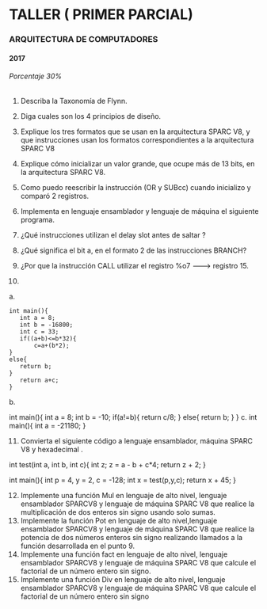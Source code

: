 # TALLER ( PRIMER PARCIAL)
### ARQUITECTURA DE COMPUTADORES
#### 2017
###### Porcentaje 30%


1. Describa la Taxonomía de Flynn.
2. Diga cuales son los 4 principios de diseño.
3. Explique los tres formatos que se usan en la arquitectura SPARC V8, y que instrucciones usan los formatos correspondientes a la arquitectura SPARC V8 
4. Explique cómo inicializar un valor grande, que ocupe más de 13 bits, en la arquitectura SPARC V8.
5. Como puedo reescribir la instrucción (OR y SUBcc) cuando inicializo y  comparó 2 registros.

6. Implementa en lenguaje ensamblador y lenguaje de máquina el siguiente programa.
7. ¿Qué instrucciones utilizan el delay slot antes de saltar ?
8. ¿Qué significa el bit a, en el formato 2 de las instrucciones BRANCH?
9. ¿Por que la instrucción CALL utilizar el registro %o7 ---> registro 15.
10. 
a.
 ```assembly
 int main(){
	int a = 8;
	int b = -16800;
	int c = 33; 
	if((a+b)<=b*32){
		c=a+(b*2);
}
else{
	return b;
}
	return a+c;
}
 ```

b.

int main(){
	int a = 8;
	int b = -10;
	if(a!=b){
		return c/8;
}
else{
	return b;
}
}
c.
int main(){
	int a = -21180;
}

11. Convierta el siguiente código a lenguaje ensamblador, máquina SPARC V8 y hexadecimal .

int test(int a, int b, int c){
	int z;
	z = a - b + c*4;
	return z + 2;
}

int main(){
	int p = 4, y = 2, c = -128;
	int x = test(p,y,c);
	return x + 45;
}

12. Implemente una función Mul en lenguaje de alto nivel, lenguaje ensamblador SPARCV8 y lenguaje de máquina SPARC V8 que realice la multiplicación de dos enteros sin signo usando solo sumas.
13. Implemente la función Pot en lenguaje de alto nivel,lenguaje ensamblador SPARCV8 y lenguaje de máquina SPARC V8 que realice la potencia de dos números enteros sin signo realizando llamados a la función desarrollada en el punto 9.
14. Implemente una función fact en lenguaje de alto nivel, lenguaje ensamblador SPARCV8 y lenguaje de máquina SPARC V8 que calcule el factorial de un número entero sin signo.
15. Implemente una función Div en lenguaje de alto nivel, lenguaje ensamblador SPARCV8 y lenguaje de máquina SPARC V8 que calcule el factorial de un número entero sin signo

